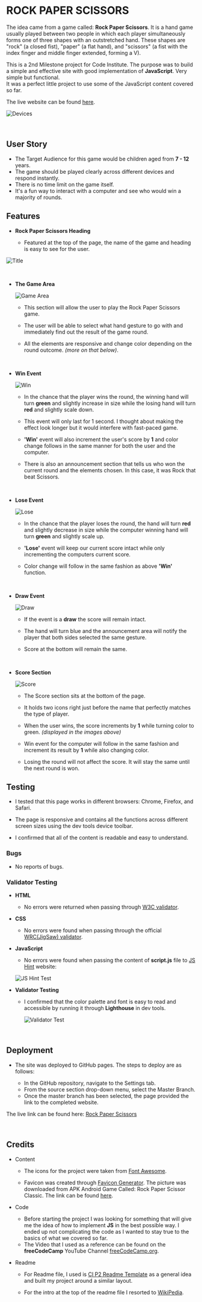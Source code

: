 # ROCK PAPER SCISSORS

The idea came from a game called: **Rock Paper Scissors**. It is a hand game usually played between two people in which each player simultaneously forms one of three shapes with an outstretched hand. These shapes are "rock" (a closed fist), "paper" (a flat hand), and "scissors" (a fist with the index finger and middle finger extended, forming a V).  

This is a 2nd Milestone project for Code Institute. The purpose was to build a simple and effective site with good implementation of **JavaScript**. Very simple but functional.  
It was a perfect little project to use some of the JavaScript content covered so far.  

The live website can be found [here](https://anluke.github.io/rock-paper-scissors/).


![Devices](https://github.com/anluke/rock-paper-scissors/blob/main/assets/images/readme_snips/mockup_image.png?raw=true)


<br>

## User Story

-  The Target Audience for this game would be children aged from **7 - 12** years.
-  The game should be played clearly across different devices and respond instantly.  
-  There is no time limit on the game itself.  
-  It's a fun way to interact with a computer and see who would win a majority of rounds.



## Features

- __Rock Paper Scissors Heading__

    - Featured at the top of the page, the name of the game and heading is easy to see for the user.

![Title](https://github.com/anluke/rock-paper-scissors/blob/main/assets/images/readme_snips/title.png?raw=true)


<br>

- __The Game Area__  

    ![Game Area](https://github.com/anluke/rock-paper-scissors/blob/main/assets/images/readme_snips/game_section.png?raw=true)

    - This section will allow the user to play the Rock Paper Scissors game.
  
    - The user will be able to select what hand gesture to go with and immediately find out the result of the game round.

    - All the elements are responsive and change color depending on the round outcome. *(more on that below)*.


 <br>

- __Win Event__  

    ![Win](https://github.com/anluke/rock-paper-scissors/blob/main/assets/images/readme_snips/win.png?raw=true)

    - In the chance that the player wins the round, the winning hand will turn **green** and slightly increase in size while the losing hand will turn **red** and slightly scale down.

    - This event will only last for 1 second. I thought about making the effect look longer but it would interfere with fast-paced game.

    - **'Win'** event will also increment the user's score by **1** and color change follows in the same manner for both the user and the computer.

    - There is also an announcement section that tells us who won the current round and the elements chosen. In this case, it was Rock that beat Scissors.


<br>

- __Lose Event__  

    ![Lose](https://github.com/anluke/rock-paper-scissors/blob/main/assets/images/readme_snips/lose.png?raw=true)

    - In the chance that the player loses the round, the hand will turn **red** and slightly decrease in size while the computer winning hand will turn **green** and slightly scale up.

    - **'Lose'** event will keep our current score intact while only incrementing the computers current score.

    - Color change will follow in the same fashion as above **'Win'** function.
   

<br />

- __Draw Event__

    ![Draw](https://github.com/anluke/rock-paper-scissors/blob/main/assets/images/readme_snips/draw.png?raw=true)

    - If the event is a **draw** the score will remain intact.

    - The hand will turn blue and the announcement area will notify the player that both sides selected the same gesture.

    - Score at the bottom will remain the same.  


<br />

- __Score Section__

    ![Score](https://github.com/anluke/rock-paper-scissors/blob/main/assets/images/readme_snips/result_section.png?raw=true)

    - The Score section sits at the bottom of the page.

    - It holds two icons right just before the name that perfectly matches the type of player.

    - When the user wins, the score increments by **1** while turning color to green. *(displayed in the images above)*

    - Win event for the computer will follow in the same fashion and increment its result by **1** while also changing color.

    - Losing the round will not affect the score. It will stay the same until the next round is won.



## Testing

- I tested that this page works in different browsers: Chrome, Firefox, and Safari.

- The page is responsive and contains all the functions across different screen sizes using the dev tools device toolbar.

- I confirmed that all of the content is readable and easy to understand.


### Bugs

 - No reports of bugs.



### Validator Testing

 - **HTML**
    - No errors were returned when passing through [W3C validator](https://validator.w3.org/nu/?doc=https%3A%2F%2Fanluke.github.io%2Frock-paper-scissors%2F).

- **CSS**
    - No errors were found when passing through the official [WRC(JigSaw) validator](https://jigsaw.w3.org/css-validator/validator?uri=https%3A%2F%2Fanluke.github.io%2Frock-paper-scissors%2F&profile=css3svg&usermedium=all&warning=1&vextwarning=&lang=en).

- **JavaScript**
    - No errors were found when passing the content of **script.js** file to [JS Hint](https://jshint.com/) website:  
        
    ![JS Hint Test](https://github.com/anluke/rock-paper-scissors/blob/main/assets/images/readme_snips/jshint_snip.png?raw=true)
    

- **Validator Testing**
    - I confirmed that the color palette and font is easy to read and accessible by running it through **Lighthouse** in dev tools.

        ![Validator Test](https://github.com/anluke/rock-paper-scissors/blob/main/assets/images/readme_snips/lighthouse_test_snip.png?raw=true)


<br />

## Deployment

- The site was deployed to GitHub pages. The steps to deploy are as follows:

  - In the GitHub repository, navigate to the Settings tab.
  - From the source section drop-down menu, select the Master Branch.
  - Once the master branch has been selected, the page provided the link to the completed website.

The live link can be found here: [Rock Paper Scissors](https://anluke.github.io/rock-paper-scissors/)


<br />

## Credits

- Content

    - The icons for the project were taken from [Font Awesome](https://fontawesome.com/).

    - Favicon was created through [Favicon Generator](https://favicon.io/). The picture was downloaded from APK Android Game Called: Rock Paper Scissor Classic. The link can be found [here](https://apkfab.com/rock-paper-scissor-classic/com.gms.rock.paper.battle.free).

- Code

    - Before starting the project I was looking for something that will give me the idea of how to implement **JS** in the best possible way. I ended up not complicating the code as I wanted to stay true to the basics of what we covered so far.
    - The Video that I used as a reference can be found on the **freeCodeCamp** YouTube Channel [freeCodeCamp.org](https://www.youtube.com/watch?v=jaVNP3nIAv0).

 - Readme

    - For Readme file, I used is [CI P2 Readme Template](https://github.com/Code-Institute-Solutions/readme-love-maths/blob/master/README.md) as a general idea and built my project around a similar layout.

    - For the intro at the top of the readme file I resorted to [WikiPedia](https://en.wikipedia.org/wiki/Rock_paper_scissors).